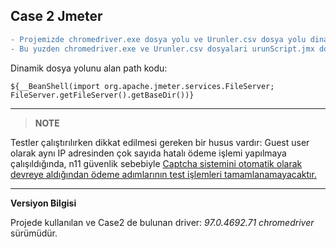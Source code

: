 ## Case 2 Jmeter

```diff
- Projemizde chromedriver.exe dosya yolu ve Urunler.csv dosya yolu dinamik olarak BaseDir() methodu ile alinmaktadir. 
- Bu yuzden chromedriver.exe ve Urunler.csv dosyalari urunScript.jmx dosyasi ile ayni klasorde bulunmalidir. 
```
Dinamik dosya yolunu alan path kodu:

```
${__BeanShell(import org.apache.jmeter.services.FileServer; FileServer.getFileServer().getBaseDir())}
```

---
> **NOTE**

Testler çalıştırılırken dikkat edilmesi gereken bir husus vardır: 
Guest user olarak aynı IP adresinden çok sayıda hatalı ödeme işlemi yapılmaya çalışıldığında, n11 güvenlik sebebiyle <ins>Captcha sistemini otomatik olarak devreye aldığından ödeme adımlarının test işlemleri tamamlanamayacaktır.</ins> 

---

<b>Versiyon Bilgisi</b>

Projede kullanılan ve Case2 de bulunan driver: <i>97.0.4692.71 chromedriver</i> sürümüdür.
